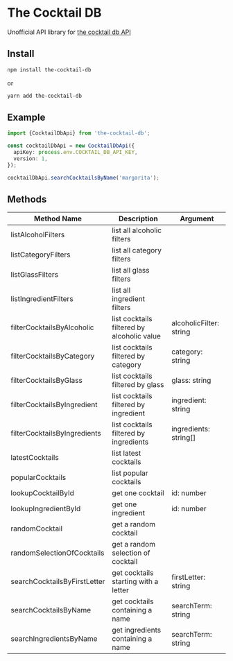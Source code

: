 # The Cocktail DB

Unofficial API library for [the cocktail db API](https://thecocktaildb.com/api.php)

## Install

```bash
npm install the-cocktail-db
```

or

```bash
yarn add the-cocktail-db
```

## Example

```ts
import {CocktailDbApi} from 'the-cocktail-db';

const cocktailDbApi = new CocktailDbApi({
  apiKey: process.env.COCKTAIL_DB_API_KEY,
  version: 1,
});

cocktailDbApi.searchCocktailsByName('margarita');
```

## Methods

| Method Name                  | Description                                | Argument                |
|------------------------------|--------------------------------------------|-------------------------|
| listAlcoholFilters           | list all alcoholic filters                 |                         |
| listCategoryFilters          | list all category filters                  |                         |
| listGlassFilters             | list all glass filters                     |                         |
| listIngredientFilters        | list all ingredient filters                ||
| filterCocktailsByAlcoholic   | list cocktails filtered by alcoholic value | alcoholicFilter: string |
| filterCocktailsByCategory    | list cocktails filtered by category        | category: string        |
| filterCocktailsByGlass       | list cocktails filtered by glass           | glass: string           |
| filterCocktailsByIngredient  | list cocktails filtered by ingredient      | ingredient: string      |
| filterCocktailsByIngredients | list cocktails filtered by ingredients     | ingredients: string[]   |
| latestCocktails | list latest cocktails                      ||
| popularCocktails | list popular cocktails                     ||
| lookupCocktailById | get one cocktail                           | id: number              |
| lookupIngredientById | get one ingredient                         | id: number              |
| randomCocktail | get a random cocktail                      ||
| randomSelectionOfCocktails | get a random selection of cocktail         ||
| searchCocktailsByFirstLetter | get cocktails starting with a letter       | firstLetter: string     |
| searchCocktailsByName | get cocktails containing a name            | searchTerm: string      |
| searchIngredientsByName | get ingredients containing a name          | searchTerm: string                        |
